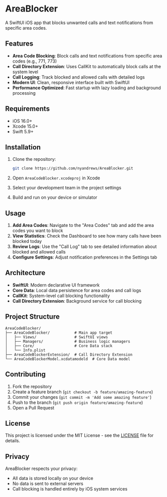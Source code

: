 # AreaBlocker

A SwiftUI iOS app that blocks unwanted calls and text notifications from specific area codes.

## Features

- **Area Code Blocking**: Block calls and text notifications from specific area codes (e.g., 771, 773)
- **Call Directory Extension**: Uses CallKit to automatically block calls at the system level
- **Call Logging**: Track blocked and allowed calls with detailed logs
- **Modern UI**: Clean, responsive interface built with SwiftUI
- **Performance Optimized**: Fast startup with lazy loading and background processing

## Requirements

- iOS 16.0+
- Xcode 15.0+
- Swift 5.9+

## Installation

1. Clone the repository:
   ```bash
   git clone https://github.com/nyandrews/AreaBlocker.git
   ```

2. Open `AreaCodeBlocker.xcodeproj` in Xcode

3. Select your development team in the project settings

4. Build and run on your device or simulator

## Usage

1. **Add Area Codes**: Navigate to the "Area Codes" tab and add the area codes you want to block
2. **View Statistics**: Check the Dashboard to see how many calls have been blocked today
3. **Review Logs**: Use the "Call Log" tab to see detailed information about blocked and allowed calls
4. **Configure Settings**: Adjust notification preferences in the Settings tab

## Architecture

- **SwiftUI**: Modern declarative UI framework
- **Core Data**: Local data persistence for area codes and call logs
- **CallKit**: System-level call blocking functionality
- **Call Directory Extension**: Background service for call blocking

## Project Structure

```
AreaCodeBlocker/
├── AreaCodeBlocker/           # Main app target
│   ├── Views/                 # SwiftUI views
│   ├── Managers/              # Business logic managers
│   ├── Core/                  # Core Data stack
│   └── Info.plist
├── AreaCodeBlockerExtension/  # Call Directory Extension
└── AreaCodeBlockerModel.xcdatamodeld  # Core Data model
```

## Contributing

1. Fork the repository
2. Create a feature branch (`git checkout -b feature/amazing-feature`)
3. Commit your changes (`git commit -m 'Add some amazing feature'`)
4. Push to the branch (`git push origin feature/amazing-feature`)
5. Open a Pull Request

## License

This project is licensed under the MIT License - see the [LICENSE](LICENSE) file for details.

## Privacy

AreaBlocker respects your privacy:
- All data is stored locally on your device
- No data is sent to external servers
- Call blocking is handled entirely by iOS system services